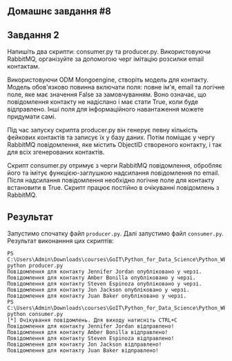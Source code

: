 ## Домашнє завдання #8

## Завдання 2


Напишіть два скрипти: consumer.py та producer.py. Використовуючи RabbitMQ, організуйте за допомогою черг імітацію розсилки email контактам.  
  
Використовуючи ODM Mongoengine, створіть модель для контакту. Модель обов'язково повинна включати поля: повне ім'я, email та логічне поле, яке має значення False за замовчуванням. Воно означає, що повідомлення контакту не надіслано і має стати True, коли буде відправлено. Інші поля для інформаційного навантаження можете придумати самі.  
  
Під час запуску скрипта producer.py він генерує певну кількість фейкових контактів та записує їх у базу даних. Потім поміщає у чергу RabbitMQ повідомлення, яке містить ObjectID створеного контакту, і так для всіх згенерованих контактів.  
  
Скрипт consumer.py отримує з черги RabbitMQ повідомлення, обробляє його та імітує функцією-заглушкою надсилання повідомлення по email. Після надсилання повідомлення необхідно логічне поле для контакту встановити в True. Скрипт працює постійно в очікуванні повідомлень з RabbitMQ. 

## Результат 

Запустимо спочатку файл ```producer.py```.
Далі запустимо файл ```consumer.py```.
Результат виконанння цих скриптів:
```
PS C:\Users\Admin\Downloads\courses\GoIT\Python_for_Data_Science\Python_WEB\Projects\HW_8\Task_2> python producer.py  
Повідомлення для контакту Jennifer Jordan опубліковано у черзі.  
Повідомлення для контакту Amber Bonilla опубліковано у черзі.    
Повідомлення для контакту Steven Espinoza опубліковано у черзі.  
Повідомлення для контакту Jon Jackson опубліковано у черзі.      
Повідомлення для контакту Juan Baker опубліковано у черзі.       
PS C:\Users\Admin\Downloads\courses\GoIT\Python_for_Data_Science\Python_WEB\Projects\HW_8\Task_2> python consumer.py  
[*] Очікування повідомлень. Для виходу натисніть CTRL+C  
Повідомлення для контакту Jennifer Jordan відправлено!  
Повідомлення для контакту Amber Bonilla відправлено!  
Повідомлення для контакту Steven Espinoza відправлено!  
Повідомлення для контакту Jon Jackson відправлено!  
Повідомлення для контакту Juan Baker відправлено!  
```
